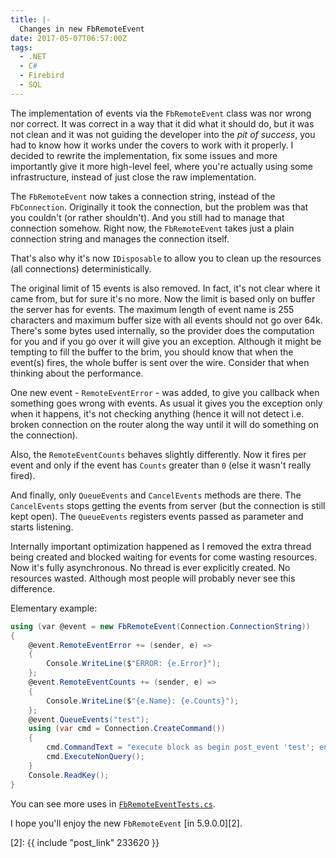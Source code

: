 ```yaml
---
title: |-
  Changes in new FbRemoteEvent
date: 2017-05-07T06:57:00Z
tags:
  - .NET
  - C#
  - Firebird
  - SQL
---
```

The implementation of events via the `FbRemoteEvent` class was nor wrong nor correct. It was correct in a way that it did what it should do, but it was not clean and it was not guiding the developer into the _pit of success_, you had to know how it works under the covers to work with it properly. I decided to rewrite the implementation, fix some issues and more importantly give it more high-level feel, where you're actually using some infrastructure, instead of just close the raw implementation.

<!-- excerpt -->

The `FbRemoteEvent` now takes a connection string, instead of the `FbConnection`. Originally it took the connection, but the problem was that you couldn't (or rather shouldn't). And you still had to manage that connection somehow. Right now, the `FbRemoteEvent` takes just a plain connection string and manages the connection itself.

That's also why it's now `IDisposable` to allow you to clean up the resources (all connections) deterministically.

The original limit of 15 events is also removed. In fact, it's not clear where it came from, but for sure it's no more. Now the limit is based only on buffer the server has for events. The maximum length of event name is 255 characters and maximum buffer size with all events should not go over 64k. There's some bytes used internally, so the provider does the computation for you and if you go over it will give you an exception. Although it might be tempting to fill the buffer to the brim, you should know that when the event(s) fires, the whole buffer is sent over the wire. Consider that when thinking about the performance.

One new event - `RemoteEventError` -  was added, to give you callback when something goes wrong with events. As usual it gives you the exception only when it happens, it's not checking anything (hence it will not detect i.e. broken connection on the router along the way until it will do something on the connection).

Also, the `RemoteEventCounts` behaves slightly differently. Now it fires per event and only if the event has `Counts` greater than `0` (else it wasn't really fired).

And finally, only `QueueEvents` and `CancelEvents` methods are there. The `CancelEvents` stops getting the events from server (but the connection is still kept open). The `QueueEvents` registers events passed as parameter and starts listening.

Internally important optimization happened as I removed the extra thread being created and blocked waiting for events for come wasting resources. Now it's fully asynchronous. No thread is ever explicitly created. No resources wasted. Although most people will probably never see this difference.

Elementary example:

```csharp
using (var @event = new FbRemoteEvent(Connection.ConnectionString))
{
	@event.RemoteEventError += (sender, e) =>
	{
		Console.WriteLine($"ERROR: {e.Error}");
	};
	@event.RemoteEventCounts += (sender, e) =>
	{
		Console.WriteLine($"{e.Name}: {e.Counts}");
	};
	@event.QueueEvents("test");
	using (var cmd = Connection.CreateCommand())
	{
		cmd.CommandText = "execute block as begin post_event 'test'; end";
		cmd.ExecuteNonQuery();
	}
	Console.ReadKey();
}
```

You can see more uses in [`FbRemoteEventTests.cs`][1].

I hope you'll enjoy the new `FbRemoteEvent` [in 5.9.0.0][2].

[1]: https://github.com/cincuranet/FirebirdSql.Data.FirebirdClient/blob/master/Provider/src/FirebirdSql.Data.UnitTests/FbRemoteEventTests.cs
[2]: {{ include "post_link" 233620 }} 